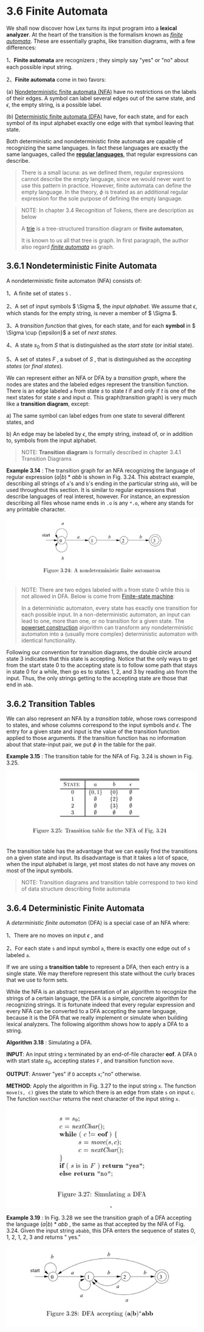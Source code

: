 # 3.6 Finite Automata

We shall now discover how Lex turns its input program into a **lexical analyzer**. At the heart of the transition is the formalism known as [*finite automata*](https://en.wikipedia.org/wiki/Finite-state_machine). These are essentially graphs, like transition diagrams, with a few differences:

1、**Finite automata** are recognizers ; they simply say "yes" or "no" about each possible input string.

2、**Finite automata** come in two favors:

(a) [Nondeterministic finite automata (NFA)](https://en.wikipedia.org/wiki/Nondeterministic_finite_automaton) have no restrictions on the labels of their edges. A symbol can label several edges out of the same state, and $\epsilon$, the empty string, is a possible label.

(b) [Deterministic finite automata (DFA)](https://en.wikipedia.org/wiki/Deterministic_finite_automaton) have, for each state, and for each symbol of its input alphabet exactly one edge with that symbol leaving that state.

Both deterministic and nondeterministic finite automata are capable of recognizing the same languages. In fact these languages are exactly the same languages, called the [**regular languages**](https://en.wikipedia.org/wiki/Regular_language), that regular expressions can describe.

> There is a small lacuna: as we defined them, regular expressions cannot describe the empty language, since we would never want to use this pattern in practice. However, finite automata can define the empty language. In the theory, $\phi$ is treated as an additional regular expression for the sole purpose of defining the empty language.

> NOTE: In chapter 3.4 Recognition of Tokens, there are description as below
>
> A [trie](https://en.wikipedia.org/wiki/Trie) is a tree-structured transition diagram or **finite automaton**, 
>
> It is known to us all that tree is graph. In first paragraph, the author also regard [*finite automata*](https://en.wikipedia.org/wiki/Finite-state_machine) as graph.



## 3.6.1 Nondeterministic Finite Automata

A nondeterministic finite automaton (NFA) consists of:

1、A finite set of states `S` .

2、A set of input symbols $ \Sigma $, the *input alphabet*. We assume that $\epsilon$, which stands for the empty string, is never a member of $ \Sigma $.

3、A *transition function* that gives, for each state, and for each **symbol** in $ \Sigma \cup \{\epsilon\}$ a set of *next states*.

4、A state $s_0$ from $S$ that is distinguished as the *start state* (or initial state).

5、A set of states $F$ , a subset of $S$ , that is distinguished as the *accepting states* (or *final states*).



We can represent either an NFA or DFA by a *transition graph*, where the nodes are states and the labeled edges represent the transition function. There is an edge labeled `a` from state $s$ to state $t$ if and only if $t$ is one of the next states for state $s$ and input $a$. This graph(transition graph) is very much like a **transition diagram**, except:

a) The same symbol can label edges from one state to several different states, and

b) An edge may be labeled by $\epsilon$, the empty string, instead of, or in addition to, symbols from the input alphabet.

> NOTE: **Transition diagram** is formally described in chapter 3.4.1 Transition Diagrams

**Example 3.14** : The transition graph for an NFA recognizing the language of regular expression $(a|b)*abb$ is shown in Fig. 3.24. This abstract example, describing all strings of `a`'s and `b`'s ending in the particular string `abb`, will be used throughout this section. It is similar to regular expressions that describe languages of real interest, however. For instance, an expression describing all files whose name ends in `.o` is any
`*.o`, where any stands for any printable character.

![](./Figure3.24A-nondeterministic-finite-automaton.jpg)

> NOTE: There are two edges labeled with `a` from state 0 while this is not allowed in DFA. Below is come from [Finite-state machine](https://en.wikipedia.org/wiki/Finite-state_machine#Determinism):
>
> In a deterministic automaton, every state has exactly one transition for each possible input. In a non-deterministic automaton, an input can lead to one, more than one, or no transition for a given state. The [powerset construction](https://en.wikipedia.org/wiki/Powerset_construction) algorithm can transform any nondeterministic automaton into a (usually more complex) deterministic automaton with identical functionality.

Following our convention for transition diagrams, the double circle around state 3 indicates that this state is accepting. Notice that the only ways to get from the start state 0 to the accepting state is to follow some path that stays in state 0 for a while, then go es to states 1, 2, and 3 by reading `abb` from the input. Thus, the only strings getting to the accepting state are those that end in `abb`. 

## 3.6.2 Transition Tables

We can also represent an NFA by a *transition table*, whose rows correspond to states, and whose columns correspond to the input symbols and $\epsilon$. The entry for a given state and input is the value of the transition function applied to those arguments. If the transition function has no information about that state-input
pair, we put $\phi$ in the table for the pair.

**Example 3.15** : The transition table for the NFA of Fig. 3.24 is shown in Fig. 3.25.

![](./Figure3.25Transition-table-for-the-NFA-of-Fig3.24.jpg)

The transition table has the advantage that we can easily find the transitions on a given state and input. Its disadvantage is that it takes a lot of space, when the input alphabet is large, yet most states do not have any moves on most of the input symbols.

> NOTE: Transition diagrams and transition table correspond to two kind of data structure describing finite automata

## 3.6.4 Deterministic Finite Automata

A *deterministic finite automaton* (DFA) is a special case of an NFA where:

1、There are no moves on input $\epsilon$ , and

2、For each state `s` and input symbol `a`, there is exactly one edge out of `s` labeled `a`.



If we are using a **transition table** to represent a DFA, then each entry is a single state. We may therefore represent this state without the curly braces that we use to form sets.

While the NFA is an abstract representation of an algorithm to recognize the strings of a certain language, the DFA is a simple, concrete algorithm for recognizing strings. It is fortunate indeed that every regular expression and every NFA can be converted to a DFA accepting the same language, because it is the DFA that we really implement or simulate when building lexical analyzers. The following algorithm shows how to apply a DFA to a string.

**Algorithm 3.18** : Simulating a DFA.

**INPUT**: An input string `x` terminated by an end-of-file character **eof**. A DFA `D` with start state $s_0$, accepting states `F` , and transition function `move`.

**OUTPUT**: Answer "yes" if `D` accepts `x`;"no" otherwise.

**METHOD**: Apply the algorithm in Fig. 3.27 to the input string `x`. The function `move(s, c)` gives the state to which there is an edge from state `s` on input `c`. The function `nextChar` returns the next character of the input string `x`. 

![](./Figure3.27Simulating-a-DFA.jpg)



**Example 3.19** : In Fig. 3.28 we see the transition graph of a DFA accepting the language $(a|b)*abb$ , the same as that accepted by the NFA of Fig. 3.24. Given the input string `ababb`, this DFA enters the sequence of states 0, 1, 2, 1, 2, 3 and returns  " yes." 

![](./Figure3.28DFA-accepting.jpg)

